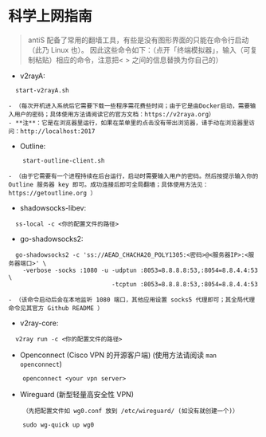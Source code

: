 # 科学上网指南

> antiS 配备了常用的翻墙工具，有些是没有图形界面的只能在命令行启动（此乃 Linux 也）。
因此这些命令如下：（点开「终端模拟器」，输入（可复制粘贴）相应的命令，注意把< > 之间的信息替换为你自己的）  

- v2rayA: 
```
  start-v2rayA.sh
```
    - （每次开机进入系统后它需要下载一些程序需花费些时间；由于它是由Docker启动，需要输入用户的密码；具体使用方法请阅读它的官方文档：https://v2raya.org）  
    - **注**：它是在浏览器里运行，如果在菜单里的点击没有带出浏览器，请手动在浏览器里访问：http://localhost:2017 

- Outline:   
```
    start-outline-client.sh
```
    - （由于它需要有一个进程持续在后台运行，启动时需要输入用户的密码。然后按提示输入你的 Outline 服务器 key 即可。成功连接后即可全局翻墙；具体使用方法见：https://getoutline.org ）  

- shadowsocks-libev:
```
  ss-local -c <你的配置文件的路径>
```

- go-shadowsocks2:
```
  go-shadowsocks2 -c 'ss://AEAD_CHACHA20_POLY1305:<密码>@<服务器IP>:<服务器端口>' \
    -verbose -socks :1080 -u -udptun :8053=8.8.8.8:53,:8054=8.8.4.4:53 \
                             -tcptun :8053=8.8.8.8:53,:8054=8.8.4.4:53
```
    - （该命令启动后会在本地监听 1080 端口，其他应用设置 socks5 代理即可；其全局代理命令见其官方 Github README ）  

- v2ray-core:
```
  v2ray run -c <你的配置文件的路径>
```

- Openconnect (Cisco VPN 的开源客户端)
	(使用方法请阅读 `man openconnect`)
```
	openconnect <your vpn server>
```

- Wireguard (新型轻量高安全性 VPN)  
```
    （先把配置文件如 wg0.conf 放到 /etc/wireguard/ (如没有就创建一个)）

    sudo wg-quick up wg0
```
